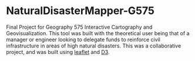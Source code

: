 # NaturalDisasterMapper-G575

Final Project for Geography 575 Interactive Cartography and Geovisualization.  This tool was built with the theoretical user being that of a manager or engineer looking to delegate funds to reinforce civil infrastructure in areas of high natural disasters.  This was a collaborative project, and was built using <a href="http://leafletjs.com">leaflet</a> and <a href="https://d3js.org">D3</a>.
